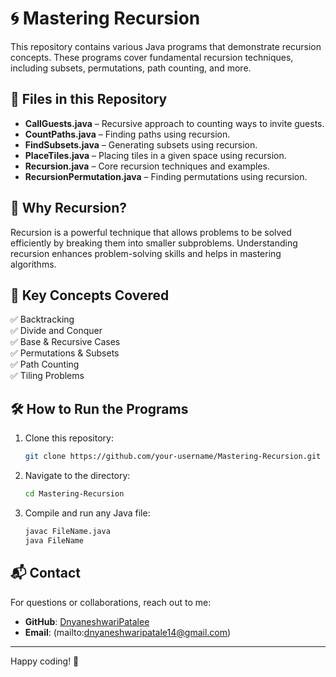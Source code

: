 # 🌀 Mastering Recursion  

This repository contains various Java programs that demonstrate recursion concepts. These programs cover fundamental recursion techniques, including subsets, permutations, path counting, and more.  

## 📂 Files in this Repository  

- **CallGuests.java** – Recursive approach to counting ways to invite guests.  
- **CountPaths.java** – Finding paths using recursion.  
- **FindSubsets.java** – Generating subsets using recursion.  
- **PlaceTiles.java** – Placing tiles in a given space using recursion.  
- **Recursion.java** – Core recursion techniques and examples.  
- **RecursionPermutation.java** – Finding permutations using recursion.  

## 🚀 Why Recursion?  
Recursion is a powerful technique that allows problems to be solved efficiently by breaking them into smaller subproblems. Understanding recursion enhances problem-solving skills and helps in mastering algorithms.  

## 📌 Key Concepts Covered  
✅ Backtracking  
✅ Divide and Conquer  
✅ Base & Recursive Cases  
✅ Permutations & Subsets  
✅ Path Counting  
✅ Tiling Problems  

## 🛠️ How to Run the Programs  
1. Clone this repository:  
   ```sh
   git clone https://github.com/your-username/Mastering-Recursion.git
   
2. Navigate to the directory:
    ```sh
    cd Mastering-Recursion

3. Compile and run any Java file:
    ```sh
    javac FileName.java  
    java FileName

## 📬 Contact
For questions or collaborations, reach out to me:
- **GitHub**: [DnyaneshwariPatalee](https://github.com/DnyaneshwariPatalee)
- **Email**: (mailto:dnyaneshwaripatale14@gmail.com)

---

Happy coding! 🚀



